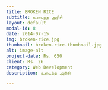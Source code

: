 ```yaml
---
title: BROKEN RICE
subtitle: உடைந்த அரிசி
layout: default
modal-id: 8
date: 2014-07-15
img: broken-rice.jpg
thumbnail: broken-rice-thumbnail.jpg
alt: image-alt
project-date: Rs. 650
client: Rs. 26
category: Web Development
description: உடைந்த அரிசி

---
```

